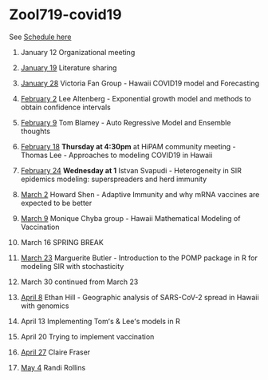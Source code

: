 # Zool719-covid19

See [Schedule here](https://docs.google.com/spreadsheets/d/1NJWmhJHhY_MuPiSu9Oii1-UA2HYzqlfMRqr88NlKtHs/edit#gid=0)

1. January 12 Organizational meeting

2. [January 19](./Jan_19) Literature sharing

3. [January 28](./Jan_28) Victoria Fan Group - Hawaii COVID19 model and Forecasting

4. [February 2](./Feb_2) Lee Altenberg - Exponential growth model and methods to obtain confidence intervals

5. [February 9](./Feb_9) Tom Blamey - Auto Regressive Model and Ensemble thoughts

6. [February 18](./Feb_16-18) **Thursday at 4:30pm** at HiPAM community meeting - Thomas Lee - Approaches to modeling COVID19 in Hawaii

7. [February 24](./Feb_24) **Wednesday at 1** Istvan Svapudi - Heterogeneity in SIR epidemics modeling: superspreaders and herd immunity

8. [March 2](./Mar_2) Howard Shen - Adaptive Immunity and why mRNA vaccines are expected to be better

9. [March 9](./Mar_9) Monique Chyba group - Hawaii Mathematical Modeling of Vaccination

10. March 16 SPRING BREAK

11. [March 23](./Mar_23) Marguerite Butler - Introduction to the POMP package in R for modeling SIR with stochasticity

12. March 30 continued from March 23

13. [April 8](./Apr_8) Ethan Hill - Geographic analysis of SARS-CoV-2 spread in Hawaii with genomics

14. April 13 Implementing Tomʻs & Leeʻs models in R

15. April 20 Trying to implement vaccination

16. [April 27](./Apr_26) Claire Fraser  

17. [May 4](./May_4)  Randi Rollins    

